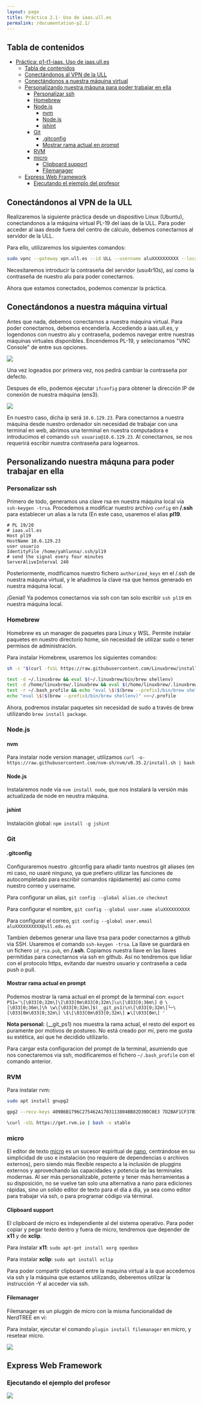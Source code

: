 ```yaml
---
layout: page
title: Práctica 2.1- Uso de iaas.ull.es
permalink: /documentation-p2.1/
---
```


## Tabla de contenidos

- [Práctica: p1-t1-iaas. Uso de iaas.ull.es](#práctica-p1-t1-iaas-uso-de-iaasulles)
  - [Tabla de contenidos](#tabla-de-contenidos)
  - [Conectándonos al VPN de la ULL](#conectándonos-al-vpn-de-la-ull)
  - [Conectándonos a nuestra máquina virtual](#conectándonos-a-nuestra-máquina-virtual)
  - [Personalizando nuestra máquna para poder trabajar en ella](#personalizando-nuestra-máquna-para-poder-trabajar-en-ella)
    - [Personalizar ssh](#personalizar-ssh)
    - [Homebrew](#homebrew)
    - [Node.js](#nodejs)
      - [nvm](#nvm)
      - [Node.js](#nodejs-1)
      - [jshint](#jshint)
    - [Git](#git)
      - [.gitconfig](#gitconfig)
      - [Mostrar rama actual en prompt](#mostrar-rama-actual-en-prompt)
    - [RVM](#rvm)
    - [micro](#micro)
      - [Clipboard support](#clipboard-support)
      - [Filemanager](#filemanager)
  - [Express Web Framework](#express-web-framework)
    - [Ejecutando el ejemplo del profesor](#ejecutando-el-ejemplo-del-profesor)

## Conectándonos al VPN de la ULL

Realizaremos la siguiente práctica desde un dispositivo Linux (Ubuntu), conectandonos a la máquina virtual PL-19 del iaas de la ULL. Para poder acceder al iaas desde fuera del centro de cálculo, debemos conectarnos al servidor de la ULL.

Para ello, utilizaremos los siguientes comandos:

```bash
sudo vpnc --gateway vpn.ull.es --id ULL --username aluXXXXXXXXXX --local-port 0
```

Necesitaremos introducir la contraseña del servidor (usu4r10s), así como la contraseña de nuestro alu para poder conectarnos.

Ahora que estamos conectados, podemos comenzar la práctica.



## Conectándonos a nuestra máquina virtual

Antes que nada, debemos conectarnos a nuestra máquina virtual. Para poder conectarnos, debemos encenderla. Accediendo a iaas.ull.es, y logendonos con nuestro alu y contraseña, podemos navegar entre nuestras máquinas virtuales disponibles. Encendemos PL-19, y selecionamos "VNC Console" de entre sus opciones.

![](https://i.imgur.com/wqzqQOt.png)

Una vez logeados por primera vez, nos pedirá cambiar la contraseña por defecto.

Despues de ello, podemos ejecutar `ifconfig` para obtener la dirección IP de conexión de nuestra máquina (ens3).

![](https://i.imgur.com/ywvH0u8.png)

En nuestro caso, dicha ip será `10.6.129.23`. Para conectarnos a nuestra máquina desde nuestro ordenador sin necesidad de trabajar con una terminal en web, abrimos una terminal en nuestra computadora e introducimos el comando `ssh usuario@10.6.129.23`. Al conectarnos, se nos requerirá escribir nuestra contraseña para logearnos. 



## Personalizando nuestra máquna para poder trabajar en ella

### Personalizar ssh

Primero de todo, generamos una clave rsa en nuestra máquina local via `ssh-keygen -trsa`. Procedemos a modificar nuestro archivo `config` en **/.ssh** para establecer un alias a la ruta (En este caso, usaremos el alias **pl19**.

```
# PL 19/20
# iaas.ull.es
Host pl19
HostName 10.6.129.23
user usuario
IdentityFile /home/yahlunna/.ssh/pl19
# send the signal every four minutes
ServerAliveInterval 240
```

Posteriormente, modificamos nuestro fichero `authorized_keys`  en el /.ssh de nuestra máquna virtual, y le añadimos la clave rsa que hemos generado en nuestra máquina local.

¡Genial! Ya podemos conectarnos via ssh con tan solo escribir `ssh pl19` en nuestra máquina local.



### Homebrew

Homebrew es un manager de paquetes para Linux y WSL. Permite instalar paquetes en nuestro directorio home, sin necesidad de utilizar sudo o tener permisos de administración.

Para instalar Homebrew, usaremos los siguientes comandos:

```bash
sh -c "$(curl -fsSL https://raw.githubusercontent.com/Linuxbrew/install/master/install.sh)"

test -d ~/.linuxbrew && eval $(~/.linuxbrew/bin/brew shellenv)
test -d /home/linuxbrew/.linuxbrew && eval $(/home/linuxbrew/.linuxbrew/bin/brew shellenv)
test -r ~/.bash_profile && echo "eval \$($(brew --prefix)/bin/brew shellenv)" >>~/.bash_profile
echo "eval \$($(brew --prefix)/bin/brew shellenv)" >>~/.profile
```

Ahora, podremos instalar paquetes sin necesidad de sudo a través de brew utilizando `brew install package`.



### Node.js

#### nvm

Para instalar node version manager, utilizamos `curl -o- https://raw.githubusercontent.com/nvm-sh/nvm/v0.35.2/install.sh | bash`

#### Node.js

Instalaremos node via `nvm install node`, que nos instalará la versión más actualizada de node en neustra máquina.

#### jshint

Instalación global: `npm install -g jshint`



### Git

#### .gitconfig

Configuraremos nuestro .gitconfig para añadir tanto nuestros git aliases (en mi caso, no usaré ninguno, ya que prefiero utilizar las funciones de autocompletado para escribir comandos rápidamente) así como como nuestro correo y username.

Para configurar un alias, `git config --global alias.co checkout`

Para configurar el nombre, `git config --global user.name aluXXXXXXXXXX`

Para configurar el correo, `git config --global user.email aluXXXXXXXXXX@ull.edu.es`

 Tambien debemos generar una llave trsa para poder conectarnos a github via SSH. Usaremos el comando `ssh-keygen -trsa`. La llave se guardará en un fichero `id_rsa.pub`, en  **/.ssh**. Copiamos nuestra llave en las llaves permitidas para conectarnos via ssh en github. Así no tendremos que lidiar con el protocolo https, evitando dar nuestro usuario y contraseña a cada push o pull.

#### Mostrar rama actual en prompt

Podemos mostrar la rama actual en el prompt de la terminal con: `export PS1='\[\033[0;32m\]\[\033[0m\033[0;32m\]\u\[\033[0;36m\] @ \[\033[0;36m\]\h \w\[\033[0;32m\]$(__git_ps1)\n\[\033[0;32m\]└─\[\033[0m\033[0;32m\] \$\[\033[0m\033[0;32m\] ▶\[\033[0m\] '`

**Nota personal:** (__git_ps1) nos muestra la rama actual, el resto del export es puramente por motivos de postureo. No está creado por mí, pero me gusta su estética, así que he decidido utilizarlo.

Para cargar esta configuracion del prompt de la terminal, asumiendo que nos conectaremos via ssh, modificaremos el fichero `~/.bash_profile` con el comando anterior.


 ### RVM

Para instalar rvm:

```bash
sudo apt install gnupg2

gpg2 --recv-keys 409B6B1796C275462A1703113804BB82D39DC0E3 7D2BAF1CF37B13E2069D6956105BD0E739499BDB

\curl -sSL https://get.rvm.io | bash -s stable
```



### micro

El editor de texto [micro](https://micro-editor.github.io) es un sucesor espiritual de [nano](https://www.nano-editor.org), centrándose en su simplicidad de uso e instalación (no requiere de dependencias o archivos externos), pero siendo más flexible respecto a la inclusión de pluggins externos y aprovechando las capacidades y potencia de las terminales modernas. Al ser más personalizable, potente y tener más herramientas a su disposición, no se vuelve tan solo una alternativa a nano para ediciones rápidas, sino un solido editor de texto para el día a día, ya sea como editor para trabajar via ssh, o para programar código via términal.

#### Clipboard support

El clipboard de micro es independiente al del sistema operativo. Para poder copiar y pegar texto dentro y fuera de micro, tendremos que depender de **x11** y de **xclip**. 

Para instalar **x11**: `sudo apt-get install xorg openbox`

Para instalar **xclip**: `sudo apt install xclip`

Para poder compartir clipboard entre la maquina virtual a la que accedemos via ssh y la máquina que estamos utilizando, deberemos utilizar la instrucción -Y al acceder via ssh.

#### Filemanager

Filemanager es un pluggin de micro con la misma funcionalidad de NerdTREE en vi:

Para instalar, ejecutar el comando `plugin install filemanager` en micro, y resetear micro.

![](https://i.imgur.com/OxZNW6N.png)



## Express Web Framework

### Ejecutando el ejemplo del profesor

![](https://i.imgur.com/IuHeBkG.png)



